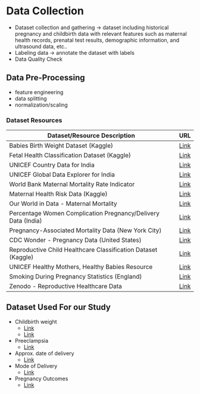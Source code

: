 # Data Collection 

- Dataset collection and gathering -> dataset including historical pregnancy and childbirth data with relevant features such as maternal health records, prenatal test results, demographic information, and ultrasound data, etc..
- Labeling data -> annotate the dataset with labels
- Data Quality Check

## Data Pre-Processing

- feature engineering
- data splitting
- normalization/scaling


### Dataset Resources 

| Dataset/Resource Description                                      | URL                                                                                                   |
|------------------------------------------------------------------|-------------------------------------------------------------------------------------------------------|
| Babies Birth Weight Dataset (Kaggle)                              | [Link](https://www.kaggle.com/datasets/debjeetdas/babies-birth-weight)                                |
| Fetal Health Classification Dataset (Kaggle)                      | [Link](https://www.kaggle.com/datasets/andrewmvd/fetal-health-classification)                            |
| UNICEF Country Data for India                                     | [Link](https://data.unicef.org/country/ind/)                                                           |
| UNICEF Global Data Explorer for India                              | [Link](https://data.unicef.org/resources/data_explorer/unicef_f/?ag=UNICEF&df=GLOBAL_DATAFLOW&ver=1.0&dq=IND.CME_TMY0T4.&startPeriod=1970&endPeriod=2023) |
| World Bank Maternal Mortality Rate Indicator                       | [Link](https://data.worldbank.org/indicator/SH.STA.MMRT?end=2017&start=2000&view=chart)              |
| Maternal Health Risk Data (Kaggle)                                | [Link](https://www.kaggle.com/datasets/csafrit2/maternal-health-risk-data)                                |
| Our World in Data - Maternal Mortality                            | [Link](https://ourworldindata.org/maternal-mortality)                                                |
| Percentage Women Complication Pregnancy/Delivery Data (India)      | [Link](https://data.gov.in/files/ogdpv2dms/s3fs-public/Percentage_Women_complication_Pregnancy_delivery_post-delivery_vaginal_discharge_menstrual_DLHS4.csv) |
| Pregnancy-Associated Mortality Data (New York City)                | [Link](https://data.cityofnewyork.us/Health/Pregnancy-Associated-Mortality/27x4-cbi6/explore/query/SELECT%0A%20%20%60year%60%2C%0A%20%20%60related%60%2C%0A%20%20%60underlying_cause%60%2C%0A%20%20%60race_ethnicity%60%2C%0A%20%20%60borough%60%2C%0A%20%20%60deaths%60/page/filter) |
| CDC Wonder - Pregnancy Data (United States)                       | [Link](https://wonder.cdc.gov/controller/datarequest/D159)                                          |
| Reproductive Child Healthcare Classification Dataset (Kaggle)     | [Link](https://www.kaggle.com/datasets/gauravduttakiit/reproductive-childhealthcare-classification) |
| UNICEF Healthy Mothers, Healthy Babies Resource                    | [Link](https://data.unicef.org/resources/healthy-mothers-healthy-babies/)                             |
| Smoking During Pregnancy Statistics (England)                     | [Link](https://www.statista.com/statistics/445149/smoking-during-pregnant-in-england/)                 |
| Zenodo - Reproductive Healthcare Data                             | [Link](https://zenodo.org/record/3904280)                                                             |



## Dataset Used For our Study

- Childbirth weight
  - [Link]()
  - [Link]()
- Preeclampsia
  - [Link]()
- Approx. date of delivery
  - [Link]()
- Mode of Delivery
  - [Link]()
- Pregnancy Outcomes
  - [Link]()  

